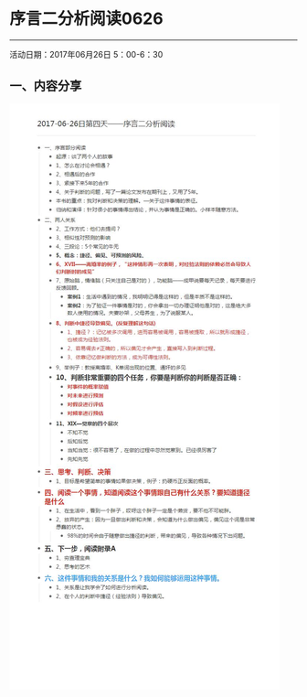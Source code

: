 # 序言二分析阅读0626
**********
活动日期：2017年06月26日 5：00-6：30
## 一、内容分享

![](./_image/2017-06-26日第四天——序言二分析阅读_爱奇艺.jpg)
